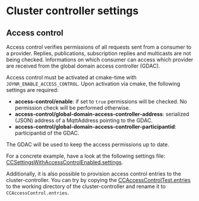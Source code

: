 # Cluster controller settings

## Access control
Access control verifies permissions of all requests sent from a consumer to a provider. Replies, publications,
subscription replies and multicasts are not being checked. Informations on which consumer can access which provider
are received from the global domain access controller (GDAC).

Access control must be activated at cmake-time with `JOYNR_ENABLE_ACCESS_CONTROL`. Upon activation via cmake,
the following settings are required:
* **access-control/enable**: if set to `true` permissions will be checked. No permission check will be performed
otherwise.
* **access-control/global-domain-access-controller-address**: serialized (JSON) address of a MqttAddress pointing to
the GDAC.
* **access-control/global-domain-access-controller-participantid**: participantid of the GDAC.

The GDAC will be used to keep the access permissions up to date.

For a concrete example, have a look at the following settings file:
[CCSettingsWithAccessControlEnabled.settings](../cpp/tests/resources/CCSettingsWithAccessControlEnabled.settings).

Additionally, it is also possible to provision access control entries to the cluster-controller. You can try by copying the
[CCAccessControlTest.entries](../cpp/tests/resources/CCAccessControlTest.entries) to the working
directory of the cluster-controller and rename it to `CCAccessControl.entries`.
